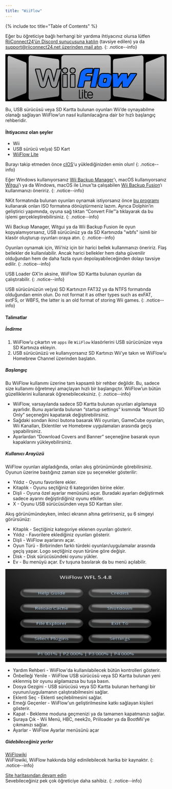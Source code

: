 ```yaml
---
title: "WiiFlow"
---
```


{% include toc title="Table of Contents" %}

Eğer bu öğreticiye bağlı herhangi bir yardıma ihtiyacınız olursa lütfen [RiiConnect24’ün Discord sunucusuna katılın](https://discord.gg/rc24) (tavsiye edilen) ya da [support@riiconnect24.net üzerinden mail atın](mailto:support@riiconnect24.net).
{: .notice--info}

![WiiFlow](/images/wiiflowlogo.png)

Bu, USB sürücüsü veya SD Kartta bulunan oyunları Wii’de oynayabilme olanağı sağlayan WiiFlow’un nasıl kullanılacağına dair bir hızlı başlangıç rehberidir.

#### İhtiyacınız olan şeyler

* Wii
* USB sürücü ve(ya) SD Kart
* [WiiFlow Lite](https://hbb1.oscwii.org/hbb/wiiflow/wiiflow.zip)

Burayı takip etmeden önce [cIOS](/cios)‘u yüklediğinizden emin olun!
{: .notice--info}

Eğer Windows kullanıyorsanız [Wii Backup Manager](/wiibackupmanager)’ı, macOS kullanıyorsanız [Witgui](https://desairem.com/wordpress/category/witgui-download/)‘ı ya da Windows, macOS ile Linux’ta çalışabilen [Wii Backup Fusion](https://github.com/larsenv/Wii-Backup-Fusion)‘ı kullanmanızı öneririz.
{: .notice--info}

NKit formatında bulunan oyunları oynamak istiyorsanız önce [bu programı](https://gbatemp.net/download/nkit.36157/) kullanarak onları ISO formatına dönüştürmeniz lazım. Ayrıca Dolphin’in geliştirici yapımında, oyuna sağ tıktan “Convert File”’a tıklayarak da bu işlemi gerçekleştirebilirsiniz.
{: .notice--info}

Wii Backup Manager, Witgui ya da Wii Backup Fusion ile oyun kopyalamıyorsanız, USB sürücünüz ya da SD Kartınızda "wbfs" isimli bir klasör oluşturup oyunları oraya atın.
{: .notice--info}

Oyunları oynamak için, Wii’niz için bir harici bellek kullanmanızı öneririz. Flaş bellekler de kullanılabilir. Ancak harici bellekler hem daha güvenilir olduğundan hem de daha fazla oyun depolayabileceğinden dolayı tavsiye edilir.
{: .notice--info}

USB Loader GX’in aksine, WiiFlow SD Kartta bulunan oyunları da çalıştırabilir.
{: .notice--info}

USB sürücünüzün ve(ya) SD Kartınızın FAT32 ya da NTFS formatında olduğundan emin olun. Do not format it as other types such as exFAT, extFS, or WBFS, the latter is an old format of storing Wii games.
{: .notice--info}

#### Talimatlar

##### İndirme

1. WiiFlow’u çıkartın ve `apps` ile `WiiFlow` klasörlerini USB sürücünüze veya SD Kartınıza ekleyin.
2. USB sürücünüzü ve kullanıyorsanız SD Kartınızı Wii’ye takın ve WiiFlow’u Homebrew Channel üzerinden başlatın.

##### Başlangıç

Bu WiiFlow kullanımı üzerine tam kapsamlı bir rehber değildir. Bu, sadece size kullanımı öğretmeyi amaçlayan hızlı bir başlangıçtır. WiiFlow’un bütün güzelliklerini kullanarak öğrenebileceksiniz.
{: .notice--info}

* WiiFlow, varsayılanda sadece SD Kartta bulunan oyunları algılamaya ayarlıdır. Bunu ayarlarda bulunan “startup settings” kısmında “Mount SD Only” seçeneğini kapatarak değiştirebilirsiniz.
* Sağdaki sondan ikinci butona basarak Wii oyunları, GameCube oyunları, Wii Kanalları, Eklentiler ve Homebrew uygulamaları arasında geçiş yapabilirsiniz.
* Ayarlardan “Download Covers and Banner” seçeneğine basarak oyun kapaklarını yükleyebilirsiniz.

##### Kullanıcı Arayüzü

WiiFlow oyunları algıladığında, onları akış görünümünde görebilirsiniz. Oyunun üzerine bastığınız zaman size şu seçenekler gösterilir:

* Yıldız - Oyunu favorilere ekler.
* Kitaplık - Oyunu seçtiğiniz 6 kategoriden birine ekler.
* Dişli - Oyuna özel ayarlar menüsünü açar. Buradaki ayarları değiştirmek sadece ayarını değiştirdiğiniz oyunu etkiler.
* X - Oyunu USB sürücüsünden veya SD Karttan siler.

Akış görünümündeyken, imleci ekranın altına getirirseniz, şu 6 simgeyi görürsünüz:

* Kitaplık - Seçtiğiniz kategoriye eklenen oyunları gösterir.
* Yıldız - Favorilere eklediğiniz oyunları gösterir.
* Dişli - WiiFlow ayarlarını açar.
* Oyun Türü - Birbirinden farklı türdeki oyunları/uygulamalar arasında geçiş yapar. Logo seçtiğiniz oyun türüne göre değişir.
* Disk - Disk sürücüsündeki oyunu yükler.
* Ev - Bu menüyü açar. Ev tuşuna basılarak da bu menü açılabilir.

![WF_menu](images/WFmenu.png)

* Yardım Rehberi - WiiFlow'da kullanılabilecek bütün kontrolleri gösterir.
* Önbelleği Yenile - WiiFlow USB sürücüsü veya SD Kartta bulunan yeni eklenmiş bir oyunu algılamazsa bu tuşa basın.
* Dosya Gezgini - USB sürücüsü veya SD Kartta bulunan herhangi bir oyunun/uygulamanın çalıştırabilmesini sağlar.
* Eklenti Seç - Eklenti seçilebilmesini sağlar.
* Emeği Geçenler - WiiFlow'un geliştirilmesine katkı sağlayan kişileri gösterir.
* Kapat - Bekleme moduna geçmenizi ya da tamamen kapatmanızı sağlar.
* Şuraya Çık - Wii Menü, HBC, neek2o, Priiloader ya da BootMii'ye çıkmanızı sağlar.
* Ayarlar - WiiFlow Ayarlar menüsünü açar

##### Gidebileceğiniz yerler

[WiiFlowiki](https://sites.google.com/site/WiiFlowiki4/)<br> WiiFlowiki, WiiFlow hakkında bilgi edinilebilecek harika bir kaynaktır.
{: .notice--info}

[Site haritasından devam edin](site-navigation)<br> Sevebileceğiniz pek çok öğreticiye daha sahibiz.
{: .notice--info}

